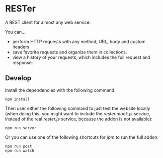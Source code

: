 # RESTer

A REST client for almost any web service.

You can...

* perform HTTP requests with any method, URL, body and custom headers.
* save favorite requests and organize them in collections.
* view a history of your requests, which includes the full request and response.

## Develop

Install the dependencies with the following command:

    npm install

Then user either the following command to just test the website locally (when doing this, you might want to include the *rester.mock.js* service, instead of the real *rester.js* service, because the addon is not available):

    npm run server

Or you can use one of the following shortcuts for *jpm* to run the full addon:

    npm run post
    npm run watch